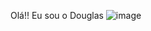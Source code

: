 Olá!! Eu sou o Douglas ![image](https://user-images.githubusercontent.com/107079647/195719073-c2a41694-5cb2-4df6-a85e-3c9991741bb4.png)

